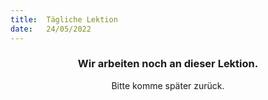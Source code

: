 ```yaml
---
title:  Tägliche Lektion
date:   24/05/2022
---
```


### <center>Wir arbeiten noch an dieser Lektion.</center>
<center>Bitte komme später zurück.</center>